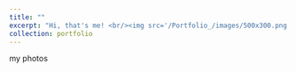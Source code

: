 ```yaml
---
title: ""
excerpt: "Hi, that's me! <br/><img src='/Portfolio_/images/500x300.png'>"
collection: portfolio
---
```


my photos
